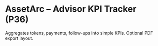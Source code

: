 # AssetArc – Advisor KPI Tracker (P36)
Aggregates tokens, payments, follow-ups into simple KPIs. Optional PDF export layout.
